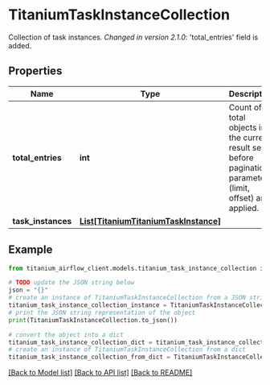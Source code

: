 # TitaniumTaskInstanceCollection

Collection of task instances.  *Changed in version 2.1.0*&#58; 'total_entries' field is added. 

## Properties

Name | Type | Description | Notes
------------ | ------------- | ------------- | -------------
**total_entries** | **int** | Count of total objects in the current result set before pagination parameters (limit, offset) are applied.  | [optional] 
**task_instances** | [**List[TitaniumTitaniumTaskInstance]**](TitaniumTaskInstance.md) |  | [optional] 

## Example

```python
from titanium_airflow_client.models.titanium_task_instance_collection import TitaniumTaskInstanceCollection

# TODO update the JSON string below
json = "{}"
# create an instance of TitaniumTaskInstanceCollection from a JSON string
titanium_task_instance_collection_instance = TitaniumTaskInstanceCollection.from_json(json)
# print the JSON string representation of the object
print(TitaniumTaskInstanceCollection.to_json())

# convert the object into a dict
titanium_task_instance_collection_dict = titanium_task_instance_collection_instance.to_dict()
# create an instance of TitaniumTaskInstanceCollection from a dict
titanium_task_instance_collection_from_dict = TitaniumTaskInstanceCollection.from_dict(titanium_task_instance_collection_dict)
```
[[Back to Model list]](../README.md#documentation-for-models) [[Back to API list]](../README.md#documentation-for-api-endpoints) [[Back to README]](../README.md)


